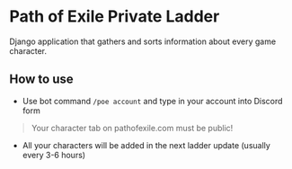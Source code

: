 # Path of Exile Private Ladder

Django application that gathers and sorts information about every game character.

## How to use

- Use bot command `/poe account` and type in your account into Discord form

> Your character tab on pathofexile.com must be public!

- All your characters will be added in the next ladder update (usually every 3-6 hours)
